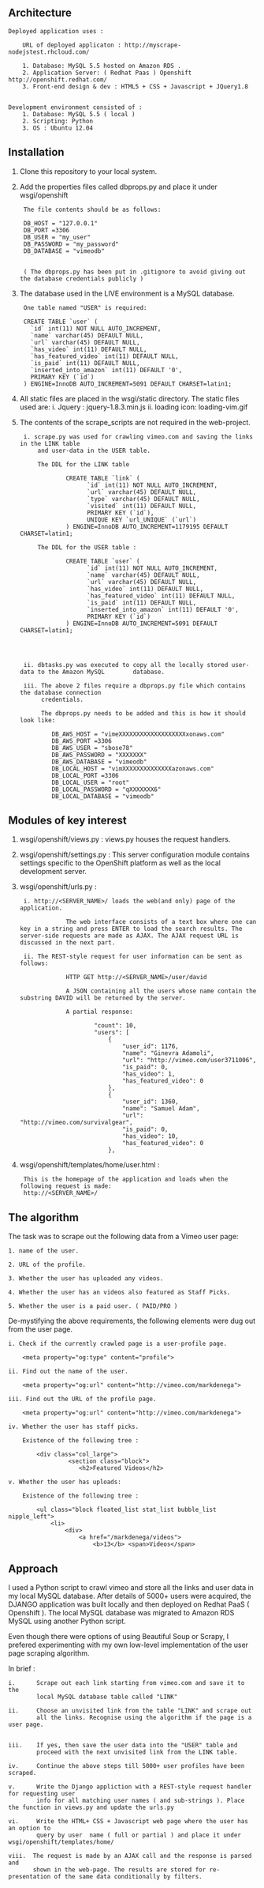 Architecture 
-------------

	Deployed application uses :

		URL of deployed applicaton : http://myscrape-nodejstest.rhcloud.com/

		1. Database: MySQL 5.5 hosted on Amazon RDS .
		2. Application Server: ( Redhat Paas ) Openshift http://openshift.redhat.com/ 
		3. Front-end design & dev : HTML5 + CSS + Javascript + JQuery1.8


	Development environment consisted of :
		1. Database: MySQL 5.5 ( local )
		2. Scripting: Python
		3. OS : Ubuntu 12.04



Installation
------------

1. Clone this repository to your local system.

2. Add the properties files called dbprops.py and place it under wsgi/openshift

		The file contents should be as follows:

		DB_HOST = "127.0.0.1"
		DB_PORT =3306
		DB_USER = "my_user"
		DB_PASSWORD = "my_password"
		DB_DATABASE = "vimeodb"


		( The dbprops.py has been put in .gitignore to avoid giving out the database credentials publicly )


3. The database used in the LIVE environment is a MySQL database.

		One table named "USER" is required:

		CREATE TABLE `user` (
		  `id` int(11) NOT NULL AUTO_INCREMENT,
		  `name` varchar(45) DEFAULT NULL,
		  `url` varchar(45) DEFAULT NULL,
		  `has_video` int(11) DEFAULT NULL,
		  `has_featured_video` int(11) DEFAULT NULL,
		  `is_paid` int(11) DEFAULT NULL,
		  `inserted_into_amazon` int(11) DEFAULT '0',
		  PRIMARY KEY (`id`)
		) ENGINE=InnoDB AUTO_INCREMENT=5091 DEFAULT CHARSET=latin1;


4. All static files are placed in the wsgi/static directory.
		The static files used are:
			i. Jquery : jquery-1.8.3.min.js
			ii. loading icon: loading-vim.gif

5. The contents of the scrape_scripts are not required in the web-project. 

		i. scrape.py was used for crawling vimeo.com and saving the links in the LINK table
			and user-data in the USER table.

			The DDL for the LINK table

					CREATE TABLE `link` (
						  `id` int(11) NOT NULL AUTO_INCREMENT,
						  `url` varchar(45) DEFAULT NULL,
						  `type` varchar(45) DEFAULT NULL,
						  `visited` int(11) DEFAULT NULL,
						  PRIMARY KEY (`id`),
						  UNIQUE KEY `url_UNIQUE` (`url`)
					) ENGINE=InnoDB AUTO_INCREMENT=1179195 DEFAULT CHARSET=latin1;		

			The DDL for the USER table :

					CREATE TABLE `user` (
						  `id` int(11) NOT NULL AUTO_INCREMENT,
						  `name` varchar(45) DEFAULT NULL,
						  `url` varchar(45) DEFAULT NULL,
						  `has_video` int(11) DEFAULT NULL,
						  `has_featured_video` int(11) DEFAULT NULL,
						  `is_paid` int(11) DEFAULT NULL,
						  `inserted_into_amazon` int(11) DEFAULT '0',
						  PRIMARY KEY (`id`)
					) ENGINE=InnoDB AUTO_INCREMENT=5091 DEFAULT CHARSET=latin1;




		ii. dbtasks.py was executed to copy all the locally stored user-data to the Amazon MySQL 		database.		

		iii. The above 2 files require a dbprops.py file which contains the database connection 
			 credentials.

			 The dbprops.py needs to be added and this is how it should look like:

			 	DB_AWS_HOST = "vimeXXXXXXXXXXXXXXXXXXXxonaws.com"
			 	DB_AWS_PORT =3306
			 	DB_AWS_USER = "sbose78"
				DB_AWS_PASSWORD = "XXXXXXX"
				DB_AWS_DATABASE = "vimeodb"
				DB_LOCAL_HOST = "vimXXXXXXXXXXXXXXazonaws.com"
				DB_LOCAL_PORT =3306
				DB_LOCAL_USER = "root"
				DB_LOCAL_PASSWORD = "qXXXXXXX6"
				DB_LOCAL_DATABASE = "vimeodb"

Modules of key interest
----------------------

1. wsgi/openshift/views.py  : 	views.py houses the request handlers. 

2. wsgi/openshift/settings.py : This server configuration module contains settings specific to the 									OpenShift platform as well as the local development server.
3. wsgi/openshift/urls.py : 

		i. http://<SERVER_NAME>/ loads the web(and only) page of the application.

					The web interface consists of a text box where one can key in a string and press ENTER to load the search results. The server-side requests are made as AJAX. The AJAX request URL is discussed in the next part.
		
		ii. The REST-style request for user information can be sent as follows:

					HTTP GET http://<SERVER_NAME>/user/david

					A JSON containing all the users whose name contain the substring DAVID will be returned by the server.

					A partial response: 

					        "count": 10,
					        "users": [
					            {
					                "user_id": 1176,
					                "name": "Ginevra Adamoli",
					                "url": "http://vimeo.com/user3711006",
					                "is_paid": 0,
					                "has_video": 1,
					                "has_featured_video": 0
					            },
					            {
					                "user_id": 1360,
					                "name": "Samuel Adam",
					                "url": "http://vimeo.com/survivalgear",
					                "is_paid": 0,
					                "has_video": 10,
					                "has_featured_video": 0
					            },

4. wsgi/openshift/templates/home/user.html :
		
		This is the homepage of the application and loads when the following request is made:
		http://<SERVER_NAME>/



The algorithm
---------------

The task was to scrape out the following data from a Vimeo user page:  

	1. name of the user.

	2. URL of the profile.

	3. Whether the user has uploaded any videos.

	4. Whether the user has an videos also featured as Staff Picks.

	5. Whether the user is a paid user. ( PAID/PRO )

De-mystifying the above requirements, the following elements were dug out from the user page.

	i. Check if the currently crawled page is a user-profile page.

		<meta property="og:type" content="profile">

	ii. Find out the name of the user.

		<meta property="og:url" content="http://vimeo.com/markdenega">

	iii. Find out the URL of the profile page.

		<meta property="og:url" content="http://vimeo.com/markdenega">

	iv. Whether the user has staff picks.

		Existence of the following tree :

			<div class="col_large">
	                 <section class="block">
	                    <h2>Featured Videos</h2>

    v. Whether the user has uploads:

    	Existence of the following tree :

	    	<ul class="block floated_list stat_list bubble_list nipple_left">
	            <li>
	                <div>
	                    <a href="/markdenega/videos">
	                        <b>13</b> <span>Videos</span> 



Approach
------------

I used a Python script to crawl vimeo and store all the links and user data in
my local MySQL database. After details of 5000+ users were acquired, the DJANGO application was built locally and then deployed on Redhat PaaS ( Openshift ). The local MySQL database was migrated to Amazon RDS MySQL using another Python script.

Even though there were options of using Beautiful Soup or Scrapy, I prefered experimenting with
my own low-level implementation of the user page scraping algorithm.


	

In brief :

    i. 		Scrape out each link starting from vimeo.com and save it to the 
    		local MySQL database table called "LINK"

    ii. 	Choose an unvisited link from the table "LINK" and scrape out 
    		all the links. Recognise using the algorithm if the page is a user page. 


    iii. 	If yes, then save the user data into the "USER" table and
    		proceed with the next unvisited link from the LINK table.

    iv.		Continue the above steps till 5000+ user profiles have been scraped.

    v. 		Write the Django appliction with a REST-style request handler for requesting user 
    		info for all matching user names ( and sub-strings ). Place the function in views.py and update the urls.py

    vi.   	Write the HTML+ CSS + Javascript web page where the user has an option to 
    		query by user  name ( full or partial ) and place it under wsgi/openshift/templates/home/

    viii.  The request is made by an AJAX call and the response is parsed and 
    	   shown in the web-page. The results are stored for re-presentation of the same data conditionally by filters.





